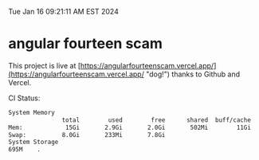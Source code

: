 Tue Jan 16 09:21:11 AM EST 2024

# angular fourteen scam


This project is live at [https://angularfourteenscam.vercel.app/](https://angularfourteenscam.vercel.app/ "dog!") thanks to Github and Vercel.

CI Status: 

```bash
System Memory
               total        used        free      shared  buff/cache   available
Mem:            15Gi       2.9Gi       2.0Gi       502Mi        11Gi        12Gi
Swap:          8.0Gi       233Mi       7.8Gi
System Storage
695M	.
```
